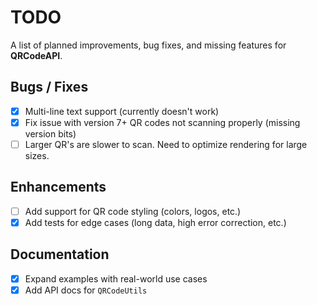 # TODO

A list of planned improvements, bug fixes, and missing features for **QRCodeAPI**.

## Bugs / Fixes
- [x] Multi-line text support (currently doesn't work)
- [x] Fix issue with version 7+ QR codes not scanning properly (missing version bits)
- [ ] Larger QR's are slower to scan. Need to optimize rendering for large sizes.

## Enhancements
- [ ] Add support for QR code styling (colors, logos, etc.)
- [x] Add tests for edge cases (long data, high error correction, etc.)

## Documentation
- [x] Expand examples with real-world use cases
- [x] Add API docs for `QRCodeUtils`
